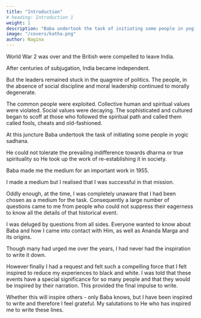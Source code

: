 ```yaml
---
title: "Introduction"
# heading: Introduction 1
weight: 1
description: "Baba undertook the task of initiating some people in yogic sadhana"
image: "/covers/katha.png"
author: Nagina
---
```



World War 2 was over and the British were compelled to leave India.

After centuries of subjugation, India became independent.

But the leaders remained stuck in the quagmire of politics. The people, in the absence of social discipline and moral leadership continued to morally degenerate.

The common people were exploited. Collective human and spiritual values were violated. Social values were decaying. The sophisticated and cultured began to scoff at those who followed the spiritual path and called them called fools, cheats and old-fashioned.

At this juncture Baba undertook the task of initiating some people in yogic sadhana.

He could not tolerate the prevailing indifference towards dharma or true spirituality so He took up the work of re-establishing it in society.

Baba made me the medium for an important work in 1955. 

I made a medium but I realised that I was successful in that mission.

Oddly enough, at the time, I was completely unaware that I had been chosen as a medium for the task. Consequently a large number of questions came to me from people who could not suppress their eagerness to know all the details of that
historical event. 

I was deluged by questions from all sides. Everyone wanted to know about Baba and how I came into contact with Him, as well as Ananda Marga and its origins.

Though many had urged me over the years, I had never had the inspiration to write it down.

However finally I had a request and felt such a compelling force that I felt inspired to reduce my experiences to black and white. I was told that these events have a special significance for so many people and that they would be inspired by their
narration. This provided the final impulse to write.

Whether this will inspire others - only Baba knows, but I have been inspired to write and therefore I feel grateful. My
salutations to He who has inspired me to write these lines.

